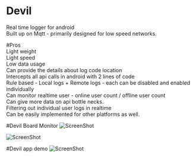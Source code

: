# Devil
Real time logger for android<br>
Built up on Mqtt - primarily designed for low speed networks.

#Pros<br>
Light weight<br>
Light speed<br>
Low data usage<br>
Can provide the details about log code location<br>
Intercepts all api calls in android with 2 lines of code<br>
Rule based - Local logs + Remote logs - each can be disabled and enabled individually<br>
Can monitor realtime user - online user count / offline user count<br>
Can give more data on api bottle necks. <br>
Filtering out individual user logs in realtime<br>
Can be easily implemented for other platforms as well.<br>


#Devil Board Monitor
![ScreenShot](https://raw.github.com/kevinOcconer/Devil/master/Screenshot_2020-04-14-20-57-43-41_84419dcb8b4b5737a3c6fe9248b3efa2.jpg)

![ScreenShot](https://raw.github.com/kevinOcconer/Devil/master/Screenshot_2020-04-14-20-58-21-66_84419dcb8b4b5737a3c6fe9248b3efa2.jpg)


#Devil app demo
![ScreenShot](https://raw.github.com/kevinOcconer/Devil/master/Screenshot_2020-04-14-20-59-46-847_com.kevin.jevil.png)

